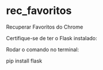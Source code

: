 # rec_favoritos
Recuperar Favoritos do Chrome

Certifique-se de ter o Flask instalado:

Rodar o comando no terminal:

pip install flask
